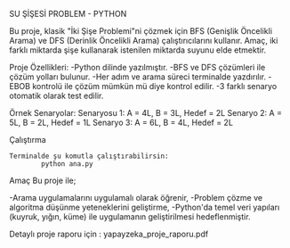 SU ŞİŞESİ PROBLEM - PYTHON

Bu proje, klasik "İki Şişe Problemi"ni çözmek için BFS (Genişlik Öncelikli Arama) ve DFS (Derinlik Öncelikli Arama) çalıştırıcılarını kullanır. Amaç, iki farklı miktarda şişe kullanarak istenilen miktarda suyunu elde etmektir.

Proje Özellikleri:
  -Python dilinde yazılmıştır.
  -BFS ve DFS çözümleri ile çözüm yolları bulunur.
  -Her adım ve arama süreci terminalde yazdırılır.
  -EBOB kontrolü ile çözüm mümkün mü diye kontrol edilir.
  -3 farklı senaryo otomatik olarak test edilir.

Örnek Senaryolar:
Senaryosu 1: A = 4L, B = 3L, Hedef = 2L
Senaryo 2: A = 5L, B = 2L, Hedef = 1L 
Senaryo 3: A = 6L, B = 4L, Hedef = 2L

Çalıştırma

    Terminalde şu komutla çalıştırabilirsin:  
            python ana.py

Amaç
  Bu proje ile;

-Arama uygulamalarını uygulamalı olarak öğrenir,
-Problem çözme ve algoritma düşünme yeteneklerini geliştirme,
-Python'da temel veri yapıları (kuyruk, yığın, küme) ile uygulamanın geliştirilmesi hedeflenmiştir.


Detaylı proje raporu için : yapayzeka_proje_raporu.pdf
